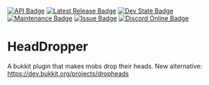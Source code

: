 [![API Badge](https://img.shields.io/badge/MC%20version-Bukkit%20v1.16.1-blue?style=flat-square)](https://www.spigotmc.org/)
[![Latest Release Badge](https://img.shields.io/spiget/version/XXXXXX?label=latest%20release&style=flat-square)]()
[![Dev State Badge](https://img.shields.io/badge/stage%20of%20development-early%20beta-yellow?style=flat-square)]()
[![Maintenance Badge](https://img.shields.io/maintenance/no/2020?style=flat-square)]()
[![Issue Badge](https://img.shields.io/github/issues/Fridtjof-DE/HeadDropper?style=flat-square)](https://github.com/Fridtjof-DE/HeadDropper/issues)
[![Discord Online Badge](https://img.shields.io/discord/698210072899223642?style=flat-square)](https://discord.gg/aMn6mp5RxU)
# HeadDropper
 A bukkit plugin that makes mobs drop their heads.
New alternative: https://dev.bukkit.org/projects/dropheads
